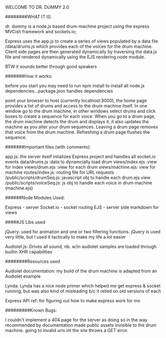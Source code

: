 WELCOME TO DR. DUMMY 2.0

########WHAT IT IS:

dr. dummy is a node.js  based drum-machine project using the express MVCish framework and sockets.io;

Express uses the app.js to create a series of views populated by a data file /data/drums.js which provides each of the voices for the drum machine. Client side pages are then generated dynamically by traversing the data.js file and rendered dynamically using the EJS rendering node module.

BTW it sounds better through good speakers

#######How it works:

before you start you may need to run npm install to install all node.js dependencies...package.json handles dependencies

point your browser to host (currently localhost:3000), the home page provides a list of drums and access to the drum machine itself. In one window go to the drum machine, in other windows select drums and click boxes to create a sequence for each voice. When you go to a drum page, the drum machine detects the drum and displays it, it also updates the machine as you alter your drum sequences. Leaving a drum page removes that voice from the drum machine. Refreshing a drum page flushes the sequence.


#######Important files (with comments):

app.js: the server itself intializes Express project and handles all socket.io events
data/drums.js :data to dynamcially load drum
views/index.ejs :view for index
views/drum.ejs :view for each drum
views/machine.ejs: view for machine
routes/index.js: routing file for URL requests
/public/scripts/drumSeq.js: javascript obj to handle each drum.ejs view
/public/scripts/voiceSeq.js: js obj to handle each voice in drum machine (machine.ejs)


######Node Modules Used:

Express - server
Socket.io - socket routing
EJS - server side markdown for views

#####JS Libs used

jQuery: used for animation and one or two filtering functions. jQuery is used very little, but I used it tactically to make my life a lot easier

Audiolet.js: Drives all sound, nb. w/in audiolet samples are loaded through builtin XHR capabilities


########Resources used

Audiolet documentation: my build of the drum machine is adapted from an Audiolet example

Lynda: Lynda has a nice node primer which helped me get express & socket running, but was also kind of misleading b/c it relied on old versions of each

Express API ref: for figuring out how to make express work for me

#########Known Bugs: 

I couldn't implement a 404 page for the server as doing so in the way recommended by documentation made public assets invisible to the drum machine. going to invalid urls int the site throws a GET error.




